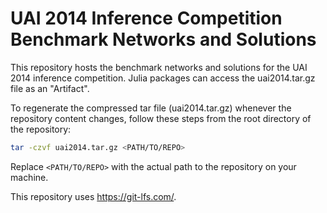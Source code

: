 # UAI 2014 Inference Competition Benchmark Networks and Solutions

This repository hosts the benchmark networks and solutions for the UAI 2014
inference competition. Julia packages can access the uai2014.tar.gz file as an
"Artifact".

To regenerate the compressed tar file (uai2014.tar.gz) whenever the repository
content changes, follow these steps from the root directory of the repository:

```bash
tar -czvf uai2014.tar.gz <PATH/TO/REPO>
```

Replace `<PATH/TO/REPO>` with the actual path to the repository on your machine.

This repository uses <https://git-lfs.com/>.
